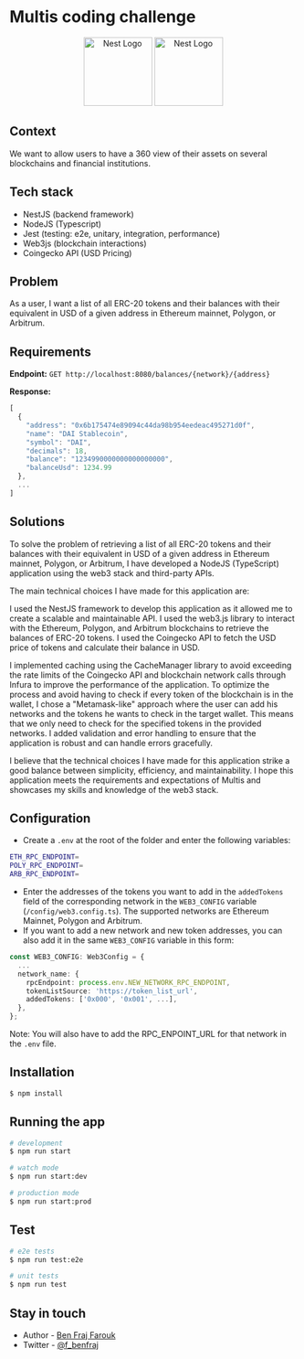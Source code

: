 # Multis coding challenge

<p align="center">
  <a href="https://multis.com/" target="blank"><img src="https://img.api.cryptorank.io/coins/150x150.multis1668674551900.png" width="120" alt="Nest Logo" /></a>
  <a href="http://nestjs.com/" target="blank"><img src="https://nestjs.com/img/logo-small.svg" width="120" alt="Nest Logo" /></a>
</p>

## Context

We want to allow users to have a 360 view of their assets on several blockchains and financial institutions.

## Tech stack

- NestJS (backend framework)
- NodeJS (Typescript)
- Jest (testing: e2e, unitary, integration, performance)
- Web3js (blockchain interactions)
- Coingecko API (USD Pricing)

## Problem

As a user, I want a list of all ERC-20 tokens and their balances with their equivalent in USD of a given address in Ethereum mainnet, Polygon, or Arbitrum.

## Requirements

**Endpoint:** `GET http://localhost:8080/balances/{network}/{address}`

**Response:**

```ts
[
  {
    "address": "0x6b175474e89094c44da98b954eedeac495271d0f",
    "name": "DAI Stablecoin",
    "symbol": "DAI",
    "decimals": 18,
    "balance": "1234990000000000000000",
    "balanceUsd": 1234.99
  },
  ...
]
```

## Solutions

To solve the problem of retrieving a list of all ERC-20 tokens and their balances with their equivalent in USD of a given address in Ethereum mainnet, Polygon, or Arbitrum, I have developed a NodeJS (TypeScript) application using the web3 stack and third-party APIs.

The main technical choices I have made for this application are:

I used the NestJS framework to develop this application as it allowed me to create a scalable and maintainable API.
I used the web3.js library to interact with the Ethereum, Polygon, and Arbitrum blockchains to retrieve the balances of ERC-20 tokens.
I used the Coingecko API to fetch the USD price of tokens and calculate their balance in USD.

I implemented caching using the CacheManager library to avoid exceeding the rate limits of the Coingecko API and blockchain network calls through Infura to improve the performance of the application.
To optimize the process and avoid having to check if every token of the blockchain is in the wallet, I chose a "Metamask-like" approach where the user can add his networks and the tokens he wants to check in the target wallet. This means that we only need to check for the specified tokens in the provided networks.
I added validation and error handling to ensure that the application is robust and can handle errors gracefully.

I believe that the technical choices I have made for this application strike a good balance between simplicity, efficiency, and maintainability. I hope this application meets the requirements and expectations of Multis and showcases my skills and knowledge of the web3 stack.

## Configuration

- Create a `.env` at the root of the folder and enter the following variables:

```bash
ETH_RPC_ENDPOINT=
POLY_RPC_ENDPOINT=
ARB_RPC_ENDPOINT=
```

- Enter the addresses of the tokens you want to add in the `addedTokens` field of the corresponding network in the `WEB3_CONFIG` variable (`/config/web3.config.ts`).
  The supported networks are Ethereum Mainnet, Polygon and Arbitrum.
- If you want to add a new network and new token addresses, you can also add it in the same `WEB3_CONFIG` variable in this form:

```ts
const WEB3_CONFIG: Web3Config = {
  ...
  network_name: {
    rpcEndpoint: process.env.NEW_NETWORK_RPC_ENDPOINT,
    tokenListSource: 'https://token_list_url',
    addedTokens: ['0x000', '0x001', ...],
  },
};
```

Note: You will also have to add the RPC_ENPOINT_URL for that network in the `.env` file.

## Installation

```bash
$ npm install
```

## Running the app

```bash
# development
$ npm run start

# watch mode
$ npm run start:dev

# production mode
$ npm run start:prod
```

## Test

```bash
# e2e tests
$ npm run test:e2e

# unit tests
$ npm run test
```

## Stay in touch

- Author - [Ben Fraj Farouk](https://www.linkedin.com/in/farouk-benfraj/)
- Twitter - [@f_benfraj](https://twitter.com/f_benfraj)
